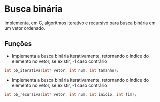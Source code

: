 # Busca binária

Implementa, em C, algoritmos iterativo e recursivo para busca binária em um vetor ordenado.

## Funções

* Implementa a busca binária iterativamente, retornando o índice do elemento no vetor, se existir, -1 caso contrário
~~~c
int bb_iterativa(int* vetor, int num, int tamanho);
~~~

* Implementa a busca binária iterativamente, retornando o índice do elemento no vetor, se existir, -1 caso contrário
~~~c
int bb_recursiva(int* vetor, int num, int inicio, int fim);
~~~
